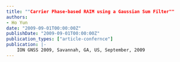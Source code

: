 ```yaml
---
title: ""Carrier Phase-based RAIM using a Gaussian Sum Filter""
authors:
- Ho Yun
date: "2009-09-01T00:00:00Z"
publishDate: "2009-09-01T00:00:00Z"
publication_types: ["article-confernce"]
publication: |-
    ION GNSS 2009, Savannah, GA, US, September, 2009
---
```

